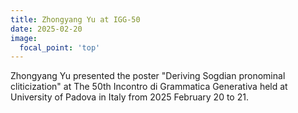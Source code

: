 ```yaml
---
title: Zhongyang Yu at IGG-50 
date: 2025-02-20
image:
  focal_point: 'top'
---
```

Zhongyang Yu presented the poster "Deriving Sogdian pronominal cliticization" at The 50th Incontro di Grammatica Generativa held at University of Padova in Italy from 2025 February 20 to 21.
